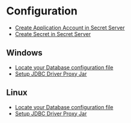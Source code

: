 [title]: # (Configuration)
[tags]: # (introduction)
[priority]: # (100)
# Configuration

* [Create Application Account in Secret Server](create-application-account.md)
* [Create Secret in Secret Server](create-secret.md)

## Windows
* [Locate your Database configuration file](../windows-locate-database-config.md)
* [Setup JDBC Driver Proxy Jar](./windows/windows-setup.md)

## Linux
* [Locate your Database configuration file](../linux-locate-database-config.md)
* [Setup JDBC Driver Proxy Jar](../linux-setup.md)
